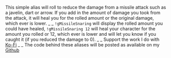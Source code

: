 This simple alias will roll to reduce the damage from a missile attack such as a javelin, dart or arrow.  If you add in the amount of damage you took from the attack, it will heal you for the rolled amount or the original damage, which ever is lower.
_ _
`!gMissileSnaring`  will display the rolled amount you could have healed,
`!gMissileSnaring 12`  will heal your character for the amount you rolled or 12, which ever is lower and will let you know if you caught it (if you reduced the damage to 0).
_ _
Support the work I do with [Ko-Fi](https://ko-fi.com/thereverendb)
_ _
The code behind these aliases will be posted as available on my  [Github](https://github.com/TheReverendB/avrae-aliases)